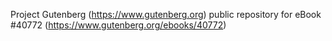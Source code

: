 Project Gutenberg (https://www.gutenberg.org) public repository for eBook #40772 (https://www.gutenberg.org/ebooks/40772)
